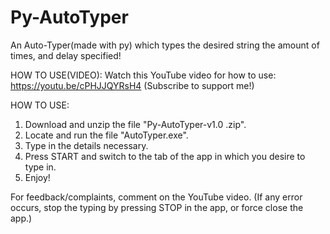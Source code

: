 # Py-AutoTyper
An Auto-Typer(made with py) which types the desired string the amount of times, and delay specified!

HOW TO USE(VIDEO):
Watch this YouTube video for how to use: https://youtu.be/cPHJJQYRsH4
(Subscribe to support me!)

HOW TO USE:
1. Download and unzip the file "Py-AutoTyper-v1.0 .zip".
2. Locate and run the file "AutoTyper.exe".
3. Type in the details necessary.
4. Press START and switch to the tab of the app in which you desire to type in.
5. Enjoy!

For feedback/complaints, comment on the YouTube video.
(If any error occurs, stop the typing by pressing STOP in the app, or force close the app.)

